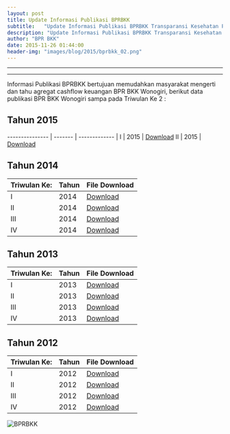 ```yaml
---
layout: post
title: Update Informasi Publikasi BPRBKK
subtitle:   "Update Informasi Publikasi BPRBKK Transparansi Kesehatan Perbankan PD. BPR BKK."
description: "Update Informasi Publikasi BPRBKK Transparansi Kesehatan Perbankan PD. BPR BKK"
author: "BPR BKK"
date: 2015-11-26 01:44:00
header-img: "images/blog/2015/bprbkk_02.png"
---
```

---
---

Informasi Publikasi BPRBKK bertujuan memudahkan masyarakat mengerti dan tahu agregat cashflow keuangan BPR BKK Wonogiri, berikut data publikasi BPR BKK Wonogiri sampa pada Triwulan Ke 2 :

## Tahun 2015

--------------- | ------- | ------------- |
I				| 2015				| [Download](/publikasi/2015/20150331.pdf)
II				| 2015				| [Download](/publikasi/2015/20150630.pdf)

## Tahun 2014

| Triwulan Ke:	| Tahun | File Download |
--------------- | ------- | ------------- |
I				| 2014				| [Download](/publikasi/2014/20140331.pdf)
II				| 2014				| [Download](/publikasi/2014/20140630.pdf)
III				| 2014				| [Download](/publikasi/2014/20140930.pdf)
IV				| 2014				| [Download](/publikasi/2014/20141231.pdf)

## Tahun 2013

| Triwulan Ke:	| Tahun | File Download |
--------------- | ------- | ------------- |
I				| 2013				| [Download](/publikasi/2013/20130331.pdf)
II				| 2013				| [Download](/publikasi/2013/20130630.pdf)
III				| 2013				| [Download](/publikasi/2013/20130930.pdf)
IV				| 2013				| [Download](/publikasi/2013/20131231.pdf)

## Tahun 2012

| Triwulan Ke:	| Tahun | File Download |
--------------- | ------- | ------------- |
I				| 2012				| [Download](/publikasi/2012/20120331.pdf)
II				| 2012				| [Download](/publikasi/2012/20120630.pdf)
III				| 2012				| [Download](/publikasi/2012/20120930.pdf)
IV				| 2012				| [Download](/publikasi/2012/20121231.pdf)

<img src="{{ site.baseurl }}/images/blog/2015/bprbkk4.png" alt="BPRBKK">
